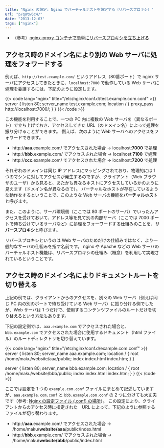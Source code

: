 ```yaml
---
title: "Nginx の設定: Nginx でバーチャルホストを設定する（リバースプロキシ）"
url: "p/q8tw6c4/"
date: "2013-12-03"
tags: ["nginx"]
---
```


- （参考）[nginx-proxy コンテナで簡単にリバースプロキシを立ち上げる](/p/kos367z/)

アクセス時のドメイン名により別の Web サーバに処理をフォワードする
----

例えば、`http://test.example.com/` というアドレス（80番ポート）で nginx サーバにアクセスしてきたときに、`localhost:7000` で動作している Web サーバに処理を委譲するには、下記のように設定します。

{{< code lang="nginx" title="/etc/nginx/conf.d/test.example.com.conf" >}}
server {
    listen 80;
    server_name test.example.com;
    location / {
        proxy_pass http://localhost:7000/;
    }
}
{{< /code >}}

この機能を利用することで、一つの PC 内に複数の Web サーバを（異なるポート）で立ち上げておき、アクセスしてきた URL（のドメイン名）によって処理を振り分けることができます。
例えば、次のように Web サーバへのアクセスをフォワードできます。

- http://**aaa**.example.com/ でアクセスされた場合 → localhost:**7000** で処理
- http://**bbb**.example.com/ でアクセスされた場合 → localhost:**7100** で処理
- http://**ccc**.example.com/ でアクセスされた場合 → localhost:**7200** で処理

それぞれのドメインは同じ IP アドレスにマッピングされており、物理的には 1 つのマシンに対してアクセスが発生するのですが、クライアント（Web ブラウザのユーザ）から見ると、あたかも異なるホストにアクセスしているかのように見えます（ドメイン名が異なるので）。
バーチャルなホストが存在しているような動作をするということで、このような Web サーバの機能を**バーチャルホスト**と呼びます。

また、このように、サーバ環境側（ここでは 80 ポートのサーバ）でいったんアクセスを受けておいて、アドレス等を見て別の内部サーバ（ここでは 7000 ポートで待ち受けているサーバなど）に処理をフォーワードする仕組みのことを、**リバースプロキシ**と呼びます。

リバースプロキシというのは Web サーバのためだけの仕組みではなく、より一般的なサーバの仕組みを指す名前です。
nginx や Apache などの Web サーバのバーチャルホスト機能は、リバースプロキシの仕組み（概念）を利用して実現されているということです。


アクセス時のドメイン名によりドキュメントルートを切り替える
----

上記の例では、クライアントからのアクセスを、別々の Web サーバ（例えば同じ PC 内の別のポートで待ち受けている Web サーバ）に振り分ける例でしたが、Web サーバは 1 つだけで、使用するコンテンツファイルのルートだけを切り替えるという方法もあります。

下記の設定例では、`aaa.example.com` でアクセスされた場合と、`bbb.example.com` でアクセスされた場合に使用するドキュメント（html ファイル）のルートディレクトリを切り替えています。

{{< code lang="nginx" title="/etc/nginx/conf.d/example.com.conf" >}}
server {
    listen 80;
    server_name aaa.example.com;
    location / {
        root /home/maku/website/aaa/public;
        index index.html index.htm;
    }
}

server {
    listen 80;
    server_name bbb.example.com;
    location / {
        root /home/maku/website/bbb/public;
        index index.html index.htm;
    }
}
{{< /code >}}

ここでは設定を 1 つの `example.com.conf` ファイルにまとめて記述していますが、`aaa.example.com.conf` と `bbb.example.com.conf` の 2 つに分けても大丈夫です（参考: [Nginx の設定ファイル (.conf) の場所](/p/pms426x/)）。
この設定により、クライアントからのアクセス時に指定された　URL によって、下記のように参照するファイルが切り替わります。

- http://**aaa**.example.com/ でアクセスされた場合 → /home/maku/**website/aaa**/public/index.html
- http://**bbb**.example.com/ でアクセスされた場合 → /home/maku/**website/bbb**/public/index.html

